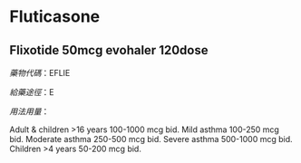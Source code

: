 # Fluticasone

## Flixotide 50mcg evohaler 120dose

*藥物代碼*：EFLIE

*給藥途徑*：E

*用法用量*：

Adult & children >16 years 100-1000 mcg bid. Mild asthma 100-250 mcg bid. Moderate asthma 250-500 mcg bid. Severe asthma 500-1000 mcg bid. Children >4 years 50-200 mcg bid.

